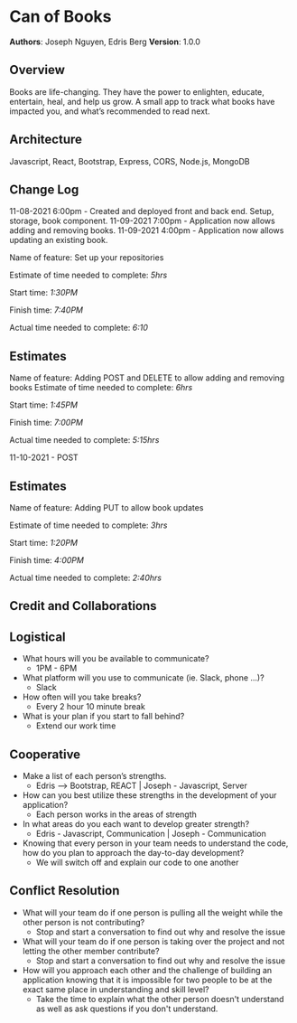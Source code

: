 # Can of Books

**Authors**:  Joseph Nguyen, Edris Berg
**Version**: 1.0.0 

## Overview
<!-- Provide a high level overview of what this application is and why you are building it, beyond the fact that it's an assignment for this class. (i.e. What's your problem domain?) -->
Books are life-changing. They have the power to enlighten, educate, entertain, heal, and help us grow. A small app to track what books have impacted you, and what’s recommended to read next.

## Architecture
<!-- Provide a detailed description of the application design. What technologies (languages, libraries, etc) you're using, and any other relevant design information. -->
Javascript, React, Bootstrap, Express, CORS, Node.js, MongoDB 

## Change Log
<!-- Use this area to document the iterative changes made to your application as each feature is successfully implemented. Use time stamps. Here's an example:

01-01-2001 4:59pm - Application now has a fully-functional express server, with a GET route for the location resource. -->
11-08-2021 6:00pm - Created and deployed front and back end. Setup, storage, book component.
11-09-2021 7:00pm - Application now allows adding and removing books.
11-09-2021 4:00pm - Application now allows updating an existing book. 
<!-- See below -->
Name of feature: Set up your repositories

Estimate of time needed to complete: _5hrs_

Start time: _1:30PM_

Finish time: _7:40PM_

Actual time needed to complete: _6:10_


## Estimates
<!-- See below -->
Name of feature: Adding POST and DELETE to allow adding and removing books
Estimate of time needed to complete: _6hrs_

Start time: _1:45PM_

Finish time: _7:00PM_

Actual time needed to complete: _5:15hrs_

11-10-2021 - POST

## Estimates
<!-- See below -->
Name of feature: Adding PUT to allow book updates

Estimate of time needed to complete: _3hrs_

Start time: _1:20PM_

Finish time: _4:00PM_

Actual time needed to complete: _2:40hrs_

## Credit and Collaborations
<!-- Give credit (and a link) to other people or resources that helped you build this application. -->
## Logistical
 - What hours will you be available to communicate?
    - 1PM - 6PM
 - What platform will you use to communicate (ie. Slack, phone …)?
    - Slack
 - How often will you take breaks?
    - Every 2 hour 10 minute break
 - What is your plan if you start to fall behind?
    - Extend our work time

## Cooperative
 - Make a list of each person’s strengths.
    - Edris --> Bootstrap, REACT | Joseph - Javascript, Server 
 - How can you best utilize these strengths in the development of your application?
    - Each person works in the areas of strength
 - In what areas do you each want to develop greater strength?
    - Edris - Javascript, Communication | Joseph - Communication
 - Knowing that every person in your team needs to understand the code, how do you plan to approach the day-to-day development?
    - We will switch off and explain our code to one another

## Conflict Resolution
 - What will your team do if one person is pulling all the weight while the other person is not contributing?
    - Stop and start a conversation to find out why and resolve the issue
 - What will your team do if one person is taking over the project and not letting the other member contribute?
    - Stop and start a conversation to find out why and resolve the issue
 - How will you approach each other and the challenge of building an application knowing that it is impossible for two people to be at the exact same place in understanding and skill level?
    - Take the time to explain what the other person doesn't understand as well as ask questions if you don't understand.